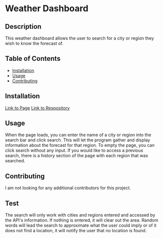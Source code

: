 # Weather Dashboard
## Description

This weather dashboard allows the user to search for a city or region they wish to know the forecast of.

## Table of Contents

- [Installation](#installation)
- [Usage](#usage)
- [Contributing](#contributing)

## Installation

<a href="https://francislao9.github.io/Weather-Dashboard/">Link to Page</a>
<a href="https://github.com/FrancisLao9/Weather-Dashboard">Link to Respository</a>

## Usage

When the page loads, you can enter the name of a city or region into the search bar and click search. This will let the program gather and display information about the forecast for that region. To empty the page, you can click search without any input. If you would like to access a previous search, there is a history section of the page with each region that was searched.

## Contributing

I am not looking for any additional contributors for this project.

## Test

The search will only work with cities and regions entered and accessed by the API's information. If nothing is entered, it will clear out the area. Random words will lead the search to approximate what the user could imply or of it does not find a location, it will notify the user that no location is found.